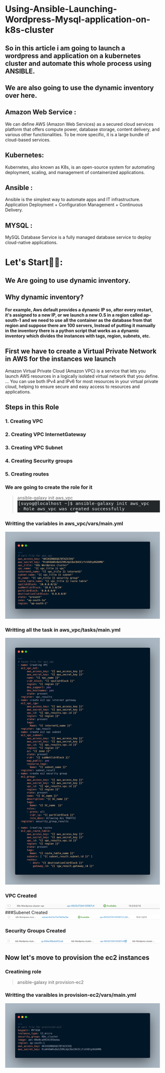 # Using-Ansible-Launching-Wordpress-Mysql-application-on-k8s-cluster
## So in this article i am going to launch a wordpress and application on a kubernetes cluster and automate this whole process using ANSIBLE.
## We are also going to use the dynamic inventory over here.

## Amazon Web Service :
We can define AWS (Amazon Web Services) as a secured cloud services platform that offers compute power, database storage, content delivery, and various other functionalities. To be more specific, it is a large bundle of cloud-based services.

## Kubernetes:
Kubernetes, also known as K8s, is an open-source system for automating deployment, scaling, and management of containerized applications.

## Ansible :
Ansible is the simplest way to automate apps and IT infrastructure. Application Deployment + Configuration Management + Continuous Delivery.

## MYSQL :
MySQL Database Service is a fully managed database service to deploy cloud-native applications.

# Let's Start🏃🏃:

## We Are going to use dynamic inventory.

## Why dynamic inventory?
#### For example, Aws default provides a dynamic IP so, after every restart, it's assigned to a new IP, or we launch a new O.S in a region called ap-south-1 and we need to use all the container as the database from that region and suppose there are 100 servers, Instead of putting it manually in the inventory there is a python script that works as a dynamic inventory which divides the instances with tags, region, subnets, etc.

## First we have to create a Virtual Private Network in AWS for the instances we launch
Amazon Virtual Private Cloud (Amazon VPC) is a service that lets you launch AWS resources in a logically isolated virtual network that you define. ... You can use both IPv4 and IPv6 for most resources in your virtual private cloud, helping to ensure secure and easy access to resources and applications.

## Steps in this Role
### 1. Creating VPC
### 2. Creating VPC InternetGateway
### 3. Creating VPC Subnet
### 4. Creating Security groups
### 5. Creating routes

### We are going to create the role for it

> ansible-galaxy init aws_vpc
![](Images/vpc1.png)

### Writting the variables in aws_vpc/vars/main.yml

![](Images/AWS/vpc/1.png)

### Writting all the task in aws_vpc/tasks/main.yml
![](Images/AWS/vpc/main.png)
### VPC Created
![](Images/AWS/vpc/Screenshot%20(362).png)
###Subenet Created
![](Images/AWS/vpc/subnets.png)
### Security Groups Created
![](Images/AWS/vpc/sg.png)

## Now let's move to provision the ec2 instances

### Creatining role
> ansible-galaxy init provision-ec2

### Writting the varaibles in provision-ec2/vars/main.yml

![](Images/AWS/aws%20provisson/carbon.png)





